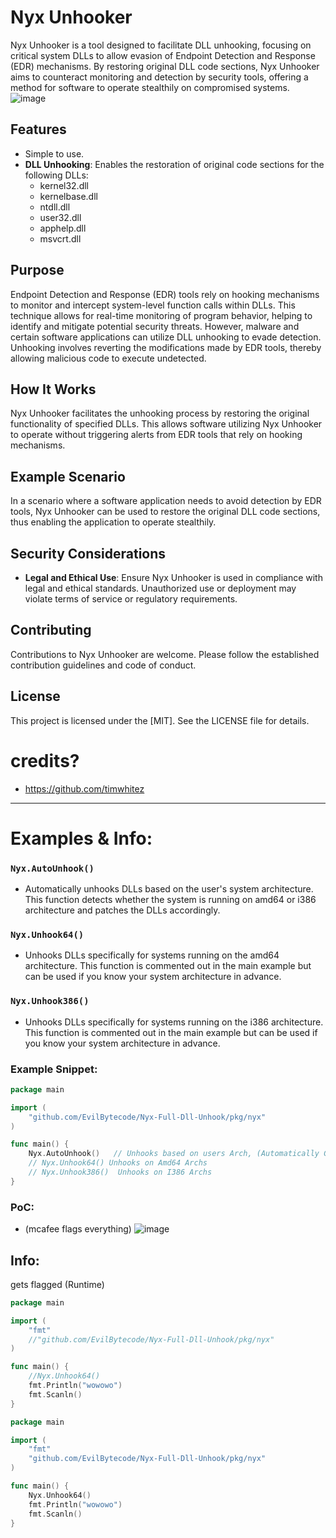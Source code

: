 # Nyx Unhooker

Nyx Unhooker is a tool designed to facilitate DLL unhooking, focusing on critical system DLLs to allow evasion of Endpoint Detection and Response (EDR) mechanisms. By restoring original DLL code sections, Nyx Unhooker aims to counteract monitoring and detection by security tools, offering a method for software to operate stealthily on compromised systems.
![image](https://github.com/user-attachments/assets/4d1731b5-501e-4c2c-93d6-44030aaafaa3)

## Features
- Simple to use.
- **DLL Unhooking**: Enables the restoration of original code sections for the following DLLs:
  - kernel32.dll
  - kernelbase.dll
  - ntdll.dll
  - user32.dll
  - apphelp.dll
  - msvcrt.dll

## Purpose

Endpoint Detection and Response (EDR) tools rely on hooking mechanisms to monitor and intercept system-level function calls within DLLs. This technique allows for real-time monitoring of program behavior, helping to identify and mitigate potential security threats. However, malware and certain software applications can utilize DLL unhooking to evade detection. Unhooking involves reverting the modifications made by EDR tools, thereby allowing malicious code to execute undetected.

## How It Works

Nyx Unhooker facilitates the unhooking process by restoring the original functionality of specified DLLs. This allows software utilizing Nyx Unhooker to operate without triggering alerts from EDR tools that rely on hooking mechanisms.

## Example Scenario

In a scenario where a software application needs to avoid detection by EDR tools, Nyx Unhooker can be used to restore the original DLL code sections, thus enabling the application to operate stealthily.

## Security Considerations

- **Legal and Ethical Use**: Ensure Nyx Unhooker is used in compliance with legal and ethical standards. Unauthorized use or deployment may violate terms of service or regulatory requirements.

## Contributing

Contributions to Nyx Unhooker are welcome. Please follow the established contribution guidelines and code of conduct.

## License

This project is licensed under the [MIT]. See the LICENSE file for details.

# credits?
- https://github.com/timwhitez
---
# Examples & Info:
### ```Nyx.AutoUnhook()```
- Automatically unhooks DLLs based on the user's system architecture. This function detects whether the system is running on amd64 or i386 architecture and patches the DLLs accordingly.

### ```Nyx.Unhook64()```
- Unhooks DLLs specifically for systems running on the amd64 architecture. This function is commented out in the main example but can be used if you know your system architecture in advance.

### ```Nyx.Unhook386()```
- Unhooks DLLs specifically for systems running on the i386 architecture. This function is commented out in the main example but can be used if you know your system architecture in advance.

### Example Snippet:
```go
package main

import (
	"github.com/EvilBytecode/Nyx-Full-Dll-Unhook/pkg/nyx"
)

func main() {
	Nyx.AutoUnhook()   // Unhooks based on users Arch, (Automatically Gets it) and patches Dlls.
	// Nyx.Unhook64() Unhooks on Amd64 Archs
	// Nyx.Unhook386()  Unhooks on I386 Archs
}
```

### PoC:
- (mcafee flags everything)
![image](https://github.com/user-attachments/assets/0cd89e02-1bfc-4000-8c6f-34e769f8c302)

## Info:
gets flagged (Runtime)
```go
package main

import (
    "fmt"
    //"github.com/EvilBytecode/Nyx-Full-Dll-Unhook/pkg/nyx"
)

func main() {
    //Nyx.Unhook64()
    fmt.Println("wowowo")
    fmt.Scanln()
}
```
```go
package main

import (
    "fmt"
    "github.com/EvilBytecode/Nyx-Full-Dll-Unhook/pkg/nyx"
)

func main() {
    Nyx.Unhook64()
    fmt.Println("wowowo")
    fmt.Scanln()
}
```
